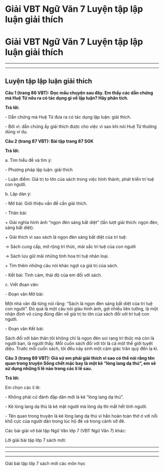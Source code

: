 # Giải VBT Ngữ Văn 7 Luyện tập lập luận giải thích

# Giải VBT Ngữ Văn 7 Luyện tập lập luận giải thích

* * *

* * *

## Luyện tập lập luận giải thích

**Câu 1 (trang 86 VBT): Đọc mẩu chuyện sau đây. Em thấy các dẫn chứng mà Huệ Tử nêu ra có tác dụng gì về lập luận? Hãy phân tích.**

**Trả lời:**

\- Dẫn chứng mà Huệ Tử đưa ra có tác dụng lập luận: giải thích. 

\- Bởi vì: dẫn chứng ấy giải thích được cho việc vì sao khi nói Huệ Tử thường dùng ví dụ.

**Câu 2 (trang 87 VBT): Bài tập trang 87 SGK**

**Trả lời:**

a. Tìm hiểu đề và tìm ý:

\- Phương pháp lập luận: giải thích

\- Luận điểm: Giá trị to lớn của sách trong việc hình thành, phát triển trí tuệ con người. 

b. Lập dàn ý:

\- Mở bài: Giới thiệu vấn đề cần giải thích. 

\- Thân bài: 

\+ Giải nghĩa hình ảnh “ngọn đèn sáng bất diệt” (lần lượt giải thích: ngọn đèn, sáng bất diệt).

\+ Giải thích vì sao sách là ngọn đèn sáng bất diệt của trí tuệ:

-> Sách cung cấp, mở rộng tri thức, mài sắc trí tuệ của con người

-> Sách lưu giữ mãi những tinh hoa trí tuệ nhân loại. 

\+ Tìm thêm những câu nói khác ngợi ca giá trị của sách. 

\- Kết bài: Tình cảm, thái độ của em đối với sách.

c. Viết đoạn văn:

\- Đoạn văn Mở bài: 

Một nhà văn đã từng nói rằng: “Sách là ngọn đèn sáng bất diệt của trí tuệ con người”. Đó quả là một câu nói giàu hình ảnh, gợi nhiều liên tưởng, là một nhận định vô cùng đúng đắn về giá trị to lớn của sách đối với trí tuệ con người. 

\- Đoạn văn Kết bài: 

Sách đối với bản thân tôi không chỉ là ngọn đèn soi rạng tri thức mà còn là người bạn, là người thầy. Mỗi cuốn sách đối với tôi là cả một thế giới tuyệt diệu. Trước mỗi cuốn sách, tôi đều nảy sinh một cảm giác trân quý đến lạ kì.

**Câu 3 (trang 89 VBT): Giả sử em phải giải thích vì sao có thể nói rằng tên quan trong truyện Sống chết mặc bay là một kẻ “lòng lang dạ thú”, em sẽ sử dụng những lí lẽ nào trong các lí lẽ sau.**

**Trả lời:**

Em chọn các lí lẽ: 

\- Không phải cứ đánh đập dân mới là kẻ “lòng lang dạ thú”.

\- Kẻ lòng lang dạ thú là kẻ mặt người mà lòng dạ thì mất hết tính người. 

\- Tên quan trong truyện là kẻ lòng lang dạ thú vì hắn hoàn toàn thờ ơ với nỗi khổ cực của người dân trong lúc hộ đê và trong cảnh vỡ đê. 

Các bài giải vở bài tập Ngữ Văn lớp 7 (VBT Ngữ Văn 7) khác:

Lời giải bài tập lớp 7 sách mới:

* * *

* * *

* * *

Giải bài tập lớp 7 sách mới các môn học

